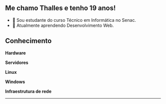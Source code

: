 
## Me chamo Thalles e tenho 19 anos!

- 🚀 Sou estudante do curso Técnico em Informática no Senac.
- 📕 Atualmente aprendendo Desenvolvimento Web.


## Conhecimento 

**Hardware**

**Servidores**

**Linux**

**Windows**

**Infraestrutura de rede**

****
